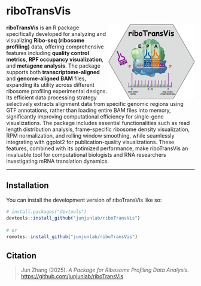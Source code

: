 
# riboTransVis

<img src="vignettes/ribotransvis.png" align="right" height="200" />

<!-- badges: start -->

**riboTransVis** is an R package specifically developed for analyzing and visualizing **Ribo-seq (ribosome profiling)** data, offering comprehensive features including **quality control metrics**, **RPF occupancy visualization**, and **metagene analysis**. The package supports both **transcriptome-aligned** and **genome-aligned** **BAM** files, expanding its utility across different ribosome profiling experimental designs. Its efficient data processing strategy selectively extracts alignment data from specific genomic regions using GTF annotations, rather than loading entire BAM files into memory, significantly improving computational efficiency for single-gene visualizations. The package includes essential functionalities such as read length distribution analysis, frame-specific ribosome density visualization, RPM normalization, and rolling window smoothing, while seamlessly integrating with ggplot2 for publication-quality visualizations. These features, combined with its optimized performance, make riboTransVis an invaluable tool for computational biologists and RNA researchers investigating mRNA translation dynamics.

<!-- badges: end -->

---

## Installation

You can install the development version of riboTransVis like so:

``` r
# install.packages("devtools")
devtools::install_github("junjunlab/riboTransVis")

# or
remotes::install_github("junjunlab/riboTransVis")
```

## Citation

> Jun Zhang (2025). *A Package for Ribosome Profiling Data Analysis.*  https://github.com/junjunlab/riboTransVis


